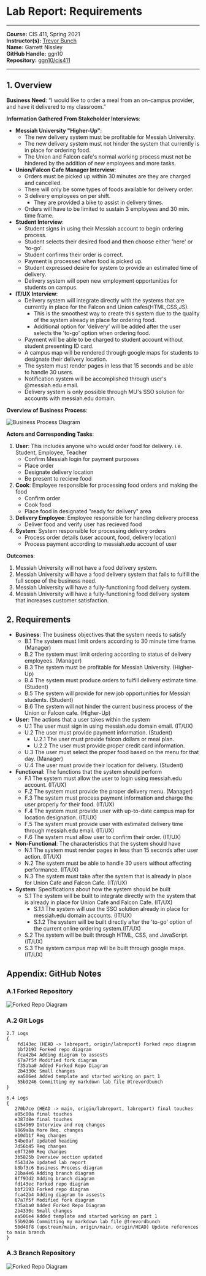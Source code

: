 # Lab Report: Requirements
___
**Course:** CIS 411, Spring 2021  
**Instructor(s):** [Trevor Bunch](https://github.com/trevordbunch)  
**Name:** Garrett Nissley  
**GitHub Handle:** ggn10  
**Repository:** [ggn10/cis411  ](https://github.com/ggn10/cis411_lab0_req) 
___

## 1. Overview
**Business Need**: 
“I would like to order a meal from an on-campus provider, and have it delivered to my classroom.”

**Information Gathered From Stakeholder Interviews**:
- **Messiah University "Higher-Up"**:
   - The new delivery system must be profitable for Messiah University.
   - The new delivery system must not hinder the system that currently is in place for ordering food.
   - The Union and Falcon cafe's normal working process must not be hindered by the addition of new employees and more tasks.
- **Union/Falcon Cafe Manager Interview**:
   - Orders must be picked up within 30 minutes are they are charged and cancelled.
   - There will only be some types of foods available for delivery order.
   - 3 delivery employees on per shift.
     -  They are provided a bike to assist in delivery times.
   - Orders will have to be limited to sustain 3 employees and 30 min. time frame.
- **Student Interview**:
   - Student signs in using their Messiah account to begin ordering process.
   - Student selects their desired food and then choose either 'here' or 'to-go'.
   - Student confirms their order is correct.
   - Payment is processed when food is picked up.
   - Student expressed desire for system to provide an estimated time of delivery.
   - Delivery system will open new employment opportunities for students on campus.
- **IT/UX Interview**:
   - Delivery system will integrate directly with the systems that are currently in place for the Falcon and Union cafes(HTML,CSS,JS).
     - This is the smoothest way to create this system due to the quality of the system already in place for ordering food.
     - Additional option for 'delivery' will be added after the user selects the 'to-go' option when ordering food.
   - Payment will be able to be charged to student account without student presenting ID card.
   - A campus map will be rendered through google maps for students to designate their delivery location.
   - The system must render pages in less that 15 seconds and be able to handle 30 users.
   - Notification system will be accomplished through user's @messiah.edu email.
   - Delivery system is only possible through MU's SSO solution for accounts with messiah.edu domain.

**Overview of Business Process**:

![Business Process Diagram](/assets/BusinessProcess.png)

**Actors and Corresponding Tasks**:
1. **User**: This includes anyone who would order food for delivery. i.e. Student, Employee, Teacher
   - Confirm Messiah login for payment purposes
   - Place order
   - Designate delivery location
   - Be present to recieve food
2. **Cook**: Employee responsible for processing food orders and making the food
   - Confirm order
   - Cook food
   - Place food in designated "ready for delivery" area
3. **Delivery Employee**: Employee responsible for handling delivery process
   - Deliver food and verify user has recieved food
4. **System**: System responsible for processing delivery orders
   - Process order details (user account, food, delivery location)
   - Process payment according to messiah.edu account of user

**Outcomes**:
1. Messiah University will not have a food delivery system.
2. Messiah University will have a food delivery system that fails to fulfill the full scope of the business need.
3. Messiah University will have a fully-functioning food delivery system.
4. Messiah University will have a fully-functioning food delivery system that increases customer satisfaction.

## 2. Requirements
- **Business**: The business objectives that the system needs to satisfy
  - B.1 The system must limit orders according to 30 minute time frame. (Manager)
  - B.2 The system must limit ordering according to status of delivery employees. (Manager)
  - B.3 The system must be profitable for Messiah University. (Higher-Up)
  - B.4 The system must produce orders to fulfill delivery estimate time. (Student)
  - B.5 The system will provide for new job opportunities for Messiah students. (Student)
  - B.6 The system will not hinder the current business process of the Union or Falcon cafe. (Higher-Up)
- **User**: The actions that a user takes within the system
  - U.1 The user must sign in using messiah.edu domain email. (IT/UX)
  - U.2 The user must provide payment information. (Student)
    - U.2.1 The user must provide falcon dollars or meal plan. 
    - U.2.2 The user must provide proper credit card information.
  - U.3 The user must select the proper food based on the menu for that day. (Manager)
  - U.4 The user must provide their location for delivery. (Student)
- **Functional**: The functions that the system should perform
  - F.1 The system must allow the user to login using messiah.edu account. (IT/UX)
  - F.2 The system must provide the proper delivery menu. (Manager)
  - F.3 The system must process payment information and charge the user properly for their food. (IT/UX)
  - F.4 The system must provide user with up-to-date campus map for location designation. (IT/UX)
  - F.5 The system must provide user with estimated delivery time through messiah.edu email. (IT/UX)
  - F.6 The system must allow user to confirm their order. (IT/UX)
- **Non-Functional**: The characteristics that the system should have
  - N.1 The system must render pages in less than 15 seconds after user action. (IT/UX)
  - N.2 The system must be able to handle 30 users without affecting performance. (IT/UX)
  - N.3 The system must take after the system that is already in place for Union Cafe and Falcon Cafe. (IT//UX)
- **System**: Specifications about how the system should be built
  - S.1 The system will be built to integrate directly with the system that is already in place for Union Cafe and Falcon Cafe. (IT/UX)
    - S.1.1 The system will use the SSO solution already in place for messiah.edu domain accounts. (IT/UX)
    - S.1.2 The system will be built directly after the 'to-go' option of the current online ordering system.(IT/UX)
  - S.2 The system will be built through HTML, CSS, and JavaScript. (IT/UX)
  - S.3 The system campus map will be built through google maps. (IT/UX)

## Appendix: GitHub Notes

### A.1 Forked Repository
![Forked Repo Diagram](/assets/ForkedRepositoryDiagram.png)

### A.2 Git Logs
```
2.7 Logs
{
    fd143ec (HEAD -> labreport, origin/labreport) Forked repo diagram
    bbf2193 Forked repo diagram
    fca42b4 Adding diagram to assests
    67a7f5f Modified fork diagram
    f35aba0 Added Forked Repo Diagram
    2b4330c Small changes
    ea506e4 Added template and started working on part 1
    55b9246 Committing my markdown lab file @trevordbunch
}
```

```
6.4 Logs
{
   270b7ce (HEAD -> main, origin/labreport, labreport) final touches
   a05c00a final touches
   e387d8e final touches
   e154969 Interview and req changes
   9869a8a More Req. changes
   e10d11f Req changes
   54be0af Updated heading
   7d56b45 Req changes
   e0f7260 Req changes
   3b5825b Overview section updated
   f54342e Updated lab report
   b3bf3c6 Business Process diagram
   21ba4e6 Adding branch diagram
   8ff93d2 Adding branch diagram
   fd143ec Forked repo diagram
   bbf2193 Forked repo diagram
   fca42b4 Adding diagram to assests
   67a7f5f Modified fork diagram
   f35aba0 Added Forked Repo Diagram
   2b4330c Small changes
   ea506e4 Added template and started working on part 1
   55b9246 Committing my markdown lab file @trevordbunch
   50d40f8 (upstream/main, origin/main, origin/HEAD) Update references to main branch
}
```

### A.3 Branch Repository
![Forked Repo Diagram](/assets/BranchDiagram.png)
